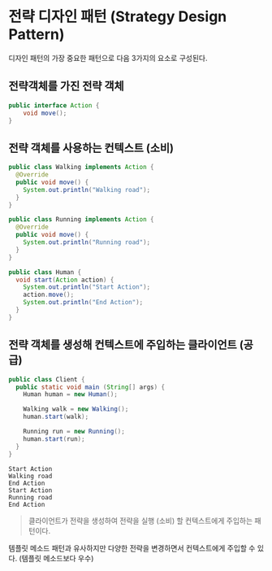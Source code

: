 # 전략 디자인 패턴 (Strategy Design Pattern)

디자인 패턴의 가장 중요한 패턴으로 다음 3가지의 요소로 구성된다.

## 전략객체를 가진 전략 객체

```java
public interface Action {
    void move();
}
```

## 전략 객체를 사용하는 컨텍스트 (소비)

```java
public class Walking implements Action {
  @Override
  public void move() {
    System.out.println("Walking road");
  }
}
```

```java
public class Running implements Action {
  @Override
  public void move() {
    System.out.println("Running road");
  }
}
```

```java
public class Human {
  void start(Action action) {
    System.out.println("Start Action");
    action.move();
    System.out.println("End Action");
  }
}
```

## 전략 객체를 생성해 컨텍스트에 주입하는 클라이언트 (공급)

```java
public class Client {
  public static void main (String[] args) {
    Human human = new Human();

    Walking walk = new Walking();
    human.start(walk);

    Running run = new Running();
    human.start(run);
  }
}
```

```log
Start Action
Walking road
End Action
Start Action
Running road
End Action
```

> 클라이언트가 전략을 생성하여 전략을 실행 (소비) 할 컨텍스트에게 주입하는 패턴이다.

템플릿 메소드 패턴과 유사하지만 다양한 전략을 변경하면서 컨텍스트에게 주입할 수 있다. (템플릿 메소드보다 우수)